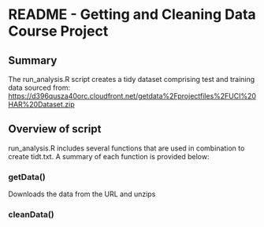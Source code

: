 # README - Getting and Cleaning Data Course Project

## Summary
The run_analysis.R script creates a tidy dataset comprising test and training data sourced from:
https://d396qusza40orc.cloudfront.net/getdata%2Fprojectfiles%2FUCI%20HAR%20Dataset.zip

## Overview of script
run_analysis.R includes several functions that are used in combination to create tidt.txt. A summary of each function is provided below:

### getData()
Downloads the data from the URL and unzips

### cleanData()

